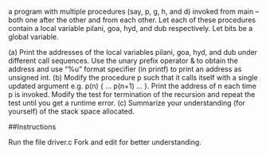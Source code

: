 
a program with multiple procedures (say, p, g, h, and d) invoked from main – both
one after the other and from each other. Let each of these procedures contain a local
variable pilani, goa, hyd, and dub respectively. Let bits be a global variable.

(a) Print the addresses of the local variables pilani, goa, hyd, and dub under different
call sequences. Use the unary prefix operator & to obtain the address and use “%u”
format specifier (in printf) to print an address as unsigned int.
(b) Modify the procedure p such that it calls itself with a single updated argument e.g.
p(n) { … p(n+1) … }. Print the address of n each time p is invoked. Modify the test for
termination of the recursion and repeat the test until you get a runtime error.
(c) Summarize your understanding (for yourself) of the stack space allocated.


##Instructions

Run the file driver.c 
Fork and edit for better understanding.
